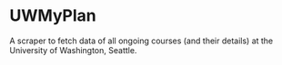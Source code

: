 # UWMyPlan
A scraper to fetch data of all ongoing courses (and their details) at the University of Washington, Seattle.
